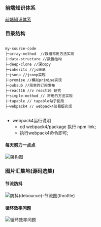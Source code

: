 ### 前端知识体系
[前端知识体系](https://juejin.im/post/6860776234469720072)

### 目录结构
```

my-source-code
├─array-method  //数组常用方法实现
├─data-structure //数据结构
├─deep-clone //深copy
├─inherits //js继承
├─jsonp //jsonp实现
├─promise //模拟primise实现
├─pubsub //简单的订阅发布
├─react16 //v react16 研究
├─simple-method // 常用的方法实现
├─tapable // tapable勾子使用
├─webpack4 // webpack4简易版实现


```
- webpack4运行说明
  - cd webpack4/package  执行 npm link;
  - 执行webpack4命令即可;

#### 每天努力一点点 
![架构图](https://user-gold-cdn.xitu.io/2019/4/26/16a55401a0516a6d?imageView2/0/w/1280/h/960/format/webp/ignore-error/1)

### 图片汇集地(源码选集)
#### 节流防抖
![防抖(debounce)-节流图(throttle)](https://asman-img.oss-cn-hangzhou.aliyuncs.com/debounce_throu_d4f9df35a3aa43158937405d8650c464.png)

#### 循环效率问题
![循环效率问题](https://asman-img.oss-cn-hangzhou.aliyuncs.com/uniqu_b230563ee77b4912ac7464421aa74137.png)


